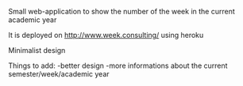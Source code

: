 
Small web-application to show the number of the week in the current academic year

It is deployed on http://www.week.consulting/ using heroku

Minimalist design

Things to add:
-better design
-more informations about the current semester/week/academic year
